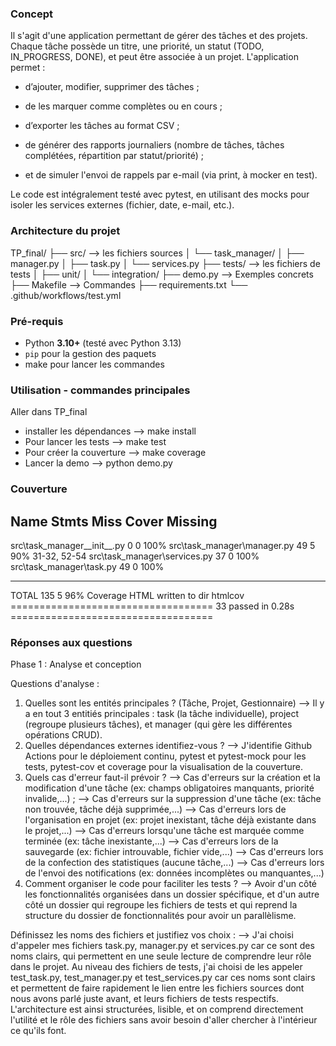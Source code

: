 ### Concept

Il s'agit d'une application permettant de gérer des tâches et des projets. Chaque tâche possède un titre, une priorité, un statut (TODO, IN_PROGRESS, DONE), et peut être associée à un projet. L'application permet :

- d’ajouter, modifier, supprimer des tâches ;

- de les marquer comme complètes ou en cours ;

- d’exporter les tâches au format CSV ;

- de générer des rapports journaliers (nombre de tâches, tâches complétées, répartition par statut/priorité) ;

- et de simuler l'envoi de rappels par e-mail (via print, à mocker en test).

Le code est intégralement testé avec pytest, en utilisant des mocks pour isoler les services externes (fichier, date, e-mail, etc.).

### Architecture du projet

TP_final/
├── src/ --> les fichiers sources
│ └── task_manager/
│ ├── manager.py
│ ├── task.py
│ └── services.py
├── tests/ --> les fichiers de tests
│ ├── unit/
│ └── integration/
├── demo.py --> Exemples concrets
├── Makefile --> Commandes
├── requirements.txt
└── .github/workflows/test.yml

### Pré-requis

- Python **3.10+** (testé avec Python 3.13)
- `pip` pour la gestion des paquets
- make pour lancer les commandes

### Utilisation - commandes principales

Aller dans TP_final

- installer les dépendances
  --> make install
- Pour lancer les tests
  --> make test
- Pour créer la couverture
  --> make coverage
- Lancer la demo
  --> python demo.py

### Couverture

## Name Stmts Miss Cover Missing

src\task_manager\_\_init\_\_.py 0 0 100%
src\task_manager\manager.py 49 5 90% 31-32, 52-54
src\task_manager\services.py 37 0 100%
src\task_manager\task.py 49 0 100%

---

TOTAL 135 5 96%
Coverage HTML written to dir htmlcov
=================================== 33 passed in 0.28s ===================================

### Réponses aux questions

Phase 1 : Analyse et conception

Questions d'analyse :

1. Quelles sont les entités principales ? (Tâche, Projet, Gestionnaire)
   --> Il y a en tout 3 entitiés principales : task (la tâche individuelle), project (regroupe plusieurs tâches), et manager (qui gère les différentes opérations CRUD).
2. Quelles dépendances externes identifiez-vous ?
   --> J'identifie Github Actions pour le déploiement continu, pytest et pytest-mock pour les tests, pytest-cov et coverage pour la visualisation de la couverture.
3. Quels cas d'erreur faut-il prévoir ?
   --> Cas d'erreurs sur la création et la modification d'une tâche (ex: champs obligatoires manquants, priorité invalide,...) ;
   --> Cas d'erreurs sur la suppression d'une tâche (ex: tâche non trouvée, tâche déjà supprimée,...)
   --> Cas d'erreurs lors de l'organisation en projet (ex: projet inexistant, tâche déjà existante dans le projet,...)
   --> Cas d'erreurs lorsqu'une tâche est marquée comme terminée (ex: tâche inexistante,...)
   --> Cas d'erreurs lors de la sauvegarde (ex: fichier introuvable, fichier vide,...)
   --> Cas d'erreurs lors de la confection des statistiques (aucune tâche,...)
   --> Cas d'erreurs lors de l'envoi des notifications (ex: données incomplètes ou manquantes,...)
4. Comment organiser le code pour faciliter les tests ?
   --> Avoir d'un côté les fonctionnalités organisées dans un dossier spécifique, et d'un autre côté un dossier qui regroupe les fichiers de tests et qui reprend la structure du dossier de fonctionnalités pour avoir un parallèlisme.

Définissez les noms des fichiers et justifiez vos choix :
--> J'ai choisi d'appeler mes fichiers task.py, manager.py et services.py car ce sont des noms clairs, qui permettent en une seule lecture de comprendre leur rôle dans le projet. Au niveau des fichiers de tests, j'ai choisi de les appeler test_task.py, test_manager.py et test_services.py car ces noms sont clairs et permettent de faire rapidement le lien entre les fichiers sources dont nous avons parlé juste avant, et leurs fichiers de tests respectifs. L'architecture est ainsi structurées, lisible, et on comprend directement l'utilité et le rôle des fichiers sans avoir besoin d'aller chercher à l'intérieur ce qu'ils font.
